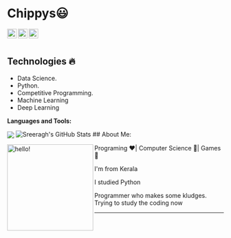  # Chippys:smiley:


  
  
  <img align="left" alt="Chippys's Linkdein" width="22px" src="https://cdn.jsdelivr.net/npm/simple-icons@v3/icons/linkedin.svg" />

  <img align="left" alt="Chippys's Github" width="22px" src="https://cdn.jsdelivr.net/npm/simple-icons@v3/icons/github.svg" />

  <img align="left" alt="Chippys's Instagram" width="22px" src="https://cdn.jsdelivr.net/npm/simple-icons@v3/icons/instagram.svg" />



<br/>
<br/>


## Technologies :fire:
- Data Science.
- Python.
- Competitive Programming.
- Machine Learning
- Deep Learning

**Languages and Tools:**  

<img align="center" src="https://github-readme-stats.vercel.app/api/top-langs/?username=chippy2906&theme=radical&hide=glsl,python" />
<img src="https://github-readme-stats.vercel.app/api?username=chippy2906&&show_icons=true&theme=radical&line_height=27&v=5" alt="Sreeragh's GitHub Stats" />
## About Me:

<p>
  <img width="200" alt="hello!" align="left" src="https://giffiles.alphacoders.com/956/9562.gif">
</p>
Programing ❤️| Computer Science 💙| Games 💚

I'm from Kerala

I studied Python 


Programmer who makes some kludges.
Trying to study the coding now


---------------------------------------------------------------------------------------------------------------------------------------------------------------------------------
